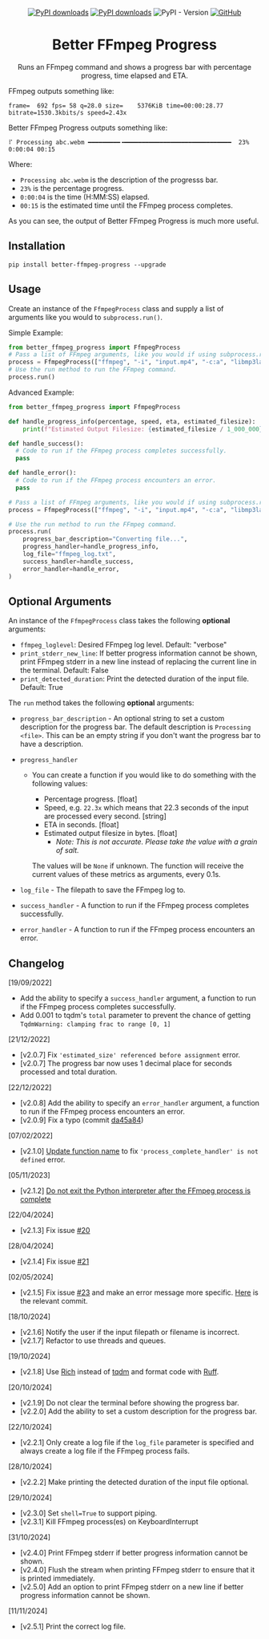 <div align="center">

[![PyPI downloads](https://img.shields.io/pypi/dm/better-ffmpeg-progress?label=PyPI&color=blue)](https://pypistats.org/packages/better-ffmpeg-progress)
[![PyPI downloads](https://img.shields.io/pypi/dd/better-ffmpeg-progress?label=PyPI&color=blue)](https://pypistats.org/packages/better-ffmpeg-progress)
![PyPI - Version](https://img.shields.io/pypi/v/better-ffmpeg-progress)
[![GitHub](https://img.shields.io/github/license/crypticsignal/better-ffmpeg-progress?label=License&color=blue)](LICENSE.txt)

# Better FFmpeg Progress
Runs an FFmpeg command and shows a progress bar with percentage progress, time elapsed and ETA.
</div>

FFmpeg outputs something like:
```
frame=  692 fps= 58 q=28.0 size=    5376KiB time=00:00:28.77 bitrate=1530.3kbits/s speed=2.43x
```
Better FFmpeg Progress outputs something like:
```
⠏ Processing abc.webm ━━━━━━━━━╺━━━━━━━━━━━━━━━━━━━━━━━━━━━━━━  23% 0:00:04 00:15
```
Where:
- `Processing abc.webm` is the description of the progresss bar.
- `23%` is the percentage progress.
- `0:00:04` is the time (H:MM:SS) elapsed.
- `00:15` is the estimated time until the FFmpeg process completes.

As you can see, the output of Better FFmpeg Progress is much more useful.

## Installation
```
pip install better-ffmpeg-progress --upgrade
```

## Usage
Create an instance of the `FfmpegProcess` class and supply a list of arguments like you would to `subprocess.run()`.

Simple Example:
```py
from better_ffmpeg_progress import FfmpegProcess
# Pass a list of FFmpeg arguments, like you would if using subprocess.run()
process = FfmpegProcess(["ffmpeg", "-i", "input.mp4", "-c:a", "libmp3lame", "output.mp3"])
# Use the run method to run the FFmpeg command.
process.run()
```

Advanced Example:
```py
from better_ffmpeg_progress import FfmpegProcess

def handle_progress_info(percentage, speed, eta, estimated_filesize):
    print(f"Estimated Output Filesize: {estimated_filesize / 1_000_000} MB")

def handle_success():
  # Code to run if the FFmpeg process completes successfully.
  pass

def handle_error():
  # Code to run if the FFmpeg process encounters an error.
  pass

# Pass a list of FFmpeg arguments, like you would if using subprocess.run() or subprocess.Popen()
process = FfmpegProcess(["ffmpeg", "-i", "input.mp4", "-c:a", "libmp3lame", "output.mp3"])

# Use the run method to run the FFmpeg command.
process.run(
    progress_bar_description="Converting file...",
    progress_handler=handle_progress_info,
    log_file="ffmpeg_log.txt",
    success_handler=handle_success,
    error_handler=handle_error,
)
```

## Optional Arguments
An instance of the `FfmpegProcess` class takes the following **optional** arguments:

- `ffmpeg_loglevel`: Desired FFmpeg log level. Default: "verbose"
- `print_stderr_new_line`: If better progress information cannot be shown, print FFmpeg stderr in a new line instead of replacing the current line in the terminal. Default: False
- `print_detected_duration`: Print the detected duration of the input file. Default: True

The `run` method takes the following **optional** arguments:
- `progress_bar_description` - An optional string to set a custom description for the progress bar. The default description is `Processing <file>`. This can be an empty string if you don't want the progress bar to have a description.
- `progress_handler`
  - You can create a function if you would like to do something with the following values:
    - Percentage progress. [float]
    - Speed, e.g. `22.3x` which means that 22.3 seconds of the input are processed every second. [string]
    - ETA in seconds. [float]
    - Estimated output filesize in bytes. [float]
      - _Note: This is not accurate. Please take the value with a grain of salt._

    The values will be `None` if unknown. The function will receive the current values of these metrics as arguments, every 0.1s.

- `log_file` -  The filepath to save the FFmpeg log to.
- `success_handler` - A function to run if the FFmpeg process completes successfully.
- `error_handler` - A function to run if the FFmpeg process encounters an error.

## Changelog
[19/09/2022]
- Add the ability to specify a `success_handler` argument, a function to run if the FFmpeg process completes successfully.
- Add 0.001 to tqdm's `total` parameter to prevent the chance of getting `TqdmWarning: clamping frac to range [0, 1]`

[21/12/2022]
- [v2.0.7] Fix `'estimated_size' referenced before assignment` error.
- [v2.0.7] The progress bar now uses 1 decimal place for seconds processed and total duration.

[22/12/2022]
- [v2.0.8] Add the ability to specify an `error_handler` argument, a function to run if the FFmpeg process encounters an error.
- [v2.0.9] Fix a typo (commit [da45a84](https://github.com/CrypticSignal/better-ffmpeg-progress/commit/da45a8416856ab7d3c7b748db5703fa3dbc65f60))

[07/02/2022]
- [v2.1.0] [Update function name](https://github.com/CrypticSignal/better-ffmpeg-progress/commit/572fe8a0d71957d00b833134a4d35170630203fa) to fix `'process_complete_handler' is not defined` error.

[05/11/2023]
- [v2.1.2] [Do not exit the Python interpreter after the FFmpeg process is complete](https://github.com/CrypticSignal/better-ffmpeg-progress/commit/0a358810773835297faae688689c6e0d8a5859ae)

[22/04/2024]
- [v2.1.3] Fix issue [#20](https://github.com/CrypticSignal/better-ffmpeg-progress/issues/20)

[28/04/2024]
- [v2.1.4] Fix issue [#21](https://github.com/CrypticSignal/better-ffmpeg-progress/issues/21)

[02/05/2024]
- [v2.1.5] Fix issue [#23](https://github.com/CrypticSignal/better-ffmpeg-progress/issues/23) and make an error message more specific. [Here](https://github.com/CrypticSignal/better-ffmpeg-progress/commit/a6ef7f26d080b684144021301f3b2aa5e0834dae) is the relevant commit.

[18/10/2024]
- [v2.1.6] Notify the user if the input filepath or filename is incorrect.
- [v2.1.7] Refactor to use threads and queues.

[19/10/2024]
- [v2.1.8] Use [Rich](https://github.com/Textualize/rich) instead of [tqdm](https://github.com/tqdm/tqdm) and format code with [Ruff](https://github.com/astral-sh/ruff).

[20/10/2024]
- [v2.1.9] Do not clear the terminal before showing the progress bar.
- [v2.2.0] Add the ability to set a custom description for the progress bar.

[22/10/2024]
- [v2.2.1] Only create a log file if the `log_file` parameter is specified and always create a log file if the FFmpeg process fails.

[28/10/2024]
- [v2.2.2] Make printing the detected duration of the input file optional.

[29/10/2024]
- [v2.3.0] Set `shell=True` to support piping.
- [v2.3.1] Kill FFmpeg process(es) on KeyboardInterrupt

[31/10/2024]
- [v2.4.0] Print FFmpeg stderr if better progress information cannot be shown.
- [v2.4.0] Flush the stream when printing FFmpeg stderr to ensure that it is printed immediately.
- [v2.5.0] Add an option to print FFmpeg stderr on a new line if better progress information cannot be shown.

[11/11/2024]
- [v2.5.1] Print the correct log file.